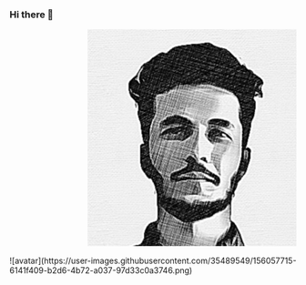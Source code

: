 ### Hi there 👋
<p align="right">
  <img src="https://github.com/Razim12/razim12/blob/main/Images/razim.png" alt="Avatar"/>
</p>
![avatar](https://user-images.githubusercontent.com/35489549/156057715-6141f409-b2d6-4b72-a037-97d33c0a3746.png)


<!--
**Razim12/razim12** is a ✨ _special_ ✨ repository because its `README.md` (this file) appears on your GitHub profile.

Here are some ideas to get you started:

- 🔭 I’m currently working on ...
- 🌱 I’m currently learning ...
- 👯 I’m looking to collaborate on ...
- 🤔 I’m looking for help with ...
- 💬 Ask me about ...
- 📫 How to reach me: ...
- 😄 Pronouns: ...
- ⚡ Fun fact: ...
-->
